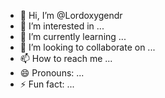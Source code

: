 - 👋 Hi, I’m @Lordoxygendr
- 👀 I’m interested in ...
- 🌱 I’m currently learning ...
- 💞️ I’m looking to collaborate on ...
- 📫 How to reach me ...
- 😄 Pronouns: ...
- ⚡ Fun fact: ...

<!---
Lordoxygendr/Lordoxygendr is a ✨ special ✨ repository because its `README.md` (this file) appears on your GitHub profile.
You can click the Preview link to take a look at your changes.
--->
